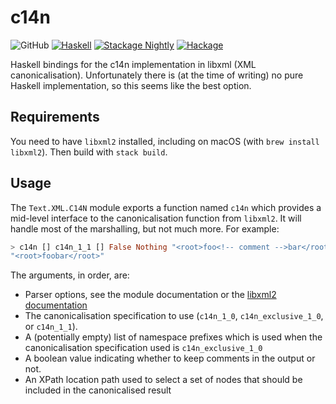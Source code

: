 # c14n

![GitHub](https://img.shields.io/github/license/mbg/c14n)
[![Haskell](https://github.com/mbg/c14n/actions/workflows/haskell.yml/badge.svg)](https://github.com/mbg/c14n/actions/workflows/haskell.yml)
[![Stackage Nightly](https://github.com/mbg/c14n/actions/workflows/stackage-nightly.yml/badge.svg)](https://github.com/mbg/c14n/actions/workflows/stackage-nightly.yml)
[![Hackage](https://img.shields.io/hackage/v/c14n)](https://hackage.haskell.org/package/c14n)

Haskell bindings for the c14n implementation in libxml (XML canonicalisation). Unfortunately there is (at the time of writing) no pure Haskell implementation, so this seems like the best option.

## Requirements

You need to have `libxml2` installed, including on macOS (with `brew install libxml2`). Then build with `stack build`.

## Usage

The `Text.XML.C14N` module exports a function named `c14n` which provides a mid-level interface to the canonicalisation function from `libxml2`. It will handle most of the marshalling, but not much more. For example:

```haskell
> c14n [] c14n_1_1 [] False Nothing "<root>foo<!-- comment -->bar</root>"
"<root>foobar</root>"
```

The arguments, in order, are:

* Parser options, see the module documentation or the [libxml2 documentation](http://xmlsoft.org/html/libxml-parser.html)
* The canonicalisation specification to use (`c14n_1_0`, `c14n_exclusive_1_0`, or `c14n_1_1`).
* A (potentially empty) list of namespace prefixes which is used when the canonicalisation specification used is `c14n_exclusive_1_0`
* A boolean value indicating whether to keep comments in the output or not.
* An XPath location path used to select a set of nodes that should be included in the canonicalised result
